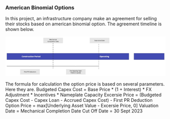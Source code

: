 ### American Binomial Options

In this project, an infrastructure company make an agreement for selling their stocks based on american binomial option.
The agreement timeline is shown below.


<div align="center">
  <a href="https://github.com/pycodesid/business-and-finances/american-binomial-options">
    <img src="images/picture1.jpg" alt="Logo">
  </a>
</div>

The formula for calculation the option price is based on several parameters. Here they are.
Budgeted Capex Cost = Base Price * (1 + Interest) * FX Adjustment * Incentives * Nameplate Capacity
Excersie Price = (Budgeted Capex Cost - Capex Loan - Accrued Capex Cost) - First PR Deduction
Option Price = max[Underlying Asset Value - Excersie Price, 0]
Valuation Date = Mechanical Completion Date
Cut Off Date  = 30 Sept 2023

